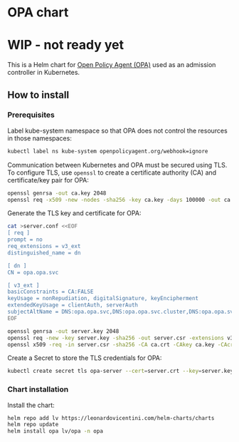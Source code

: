 # OPA chart

# WIP - not ready yet

This is a Helm chart for [Open Policy Agent (OPA)](https://www.openpolicyagent.org/docs/latest/kubernetes-tutorial/) used as an admission controller in Kubernetes.

## How to install

### Prerequisites

Label kube-system namespace so that OPA does not control the resources in those namespaces:
```bash
kubectl label ns kube-system openpolicyagent.org/webhook=ignore
```

Communication between Kubernetes and OPA must be secured using TLS. 
To configure TLS, use `openssl` to create a certificate authority (CA) and certificate/key pair for OPA:
```bash
openssl genrsa -out ca.key 2048
openssl req -x509 -new -nodes -sha256 -key ca.key -days 100000 -out ca.crt -subj "/CN=admission_ca"
```

Generate the TLS key and certificate for OPA:
```bash
cat >server.conf <<EOF
[ req ]
prompt = no
req_extensions = v3_ext
distinguished_name = dn

[ dn ]
CN = opa.opa.svc

[ v3_ext ]
basicConstraints = CA:FALSE
keyUsage = nonRepudiation, digitalSignature, keyEncipherment
extendedKeyUsage = clientAuth, serverAuth
subjectAltName = DNS:opa.opa.svc,DNS:opa.opa.svc.cluster,DNS:opa.opa.svc.cluster.local
EOF
```

```bash
openssl genrsa -out server.key 2048
openssl req -new -key server.key -sha256 -out server.csr -extensions v3_ext -config server.conf
openssl x509 -req -in server.csr -sha256 -CA ca.crt -CAkey ca.key -CAcreateserial -out server.crt -days 100000 -extensions v3_ext -extfile server.conf
```

Create a Secret to store the TLS credentials for OPA:
```bash
kubectl create secret tls opa-server --cert=server.crt --key=server.key --namespace opa
```

### Chart installation

Install the chart:
```sh
helm repo add lv https://leonardovicentini.com/helm-charts/charts
helm repo update
helm install opa lv/opa -n opa
```
